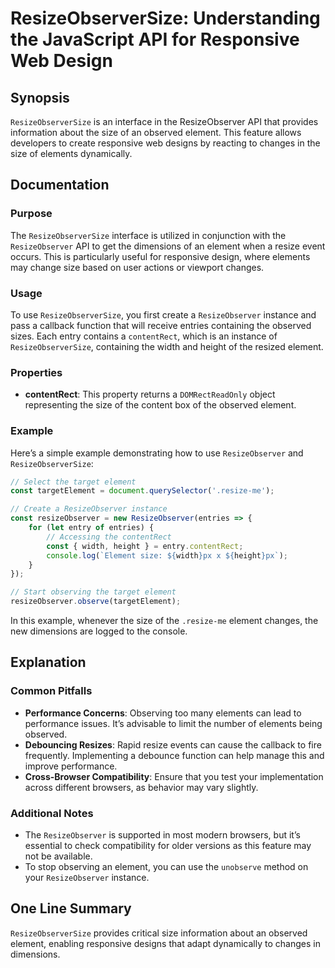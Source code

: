 <!--
Meta Description: # ResizeObserverSize: Understanding the JavaScript API for Responsive Web Design ## Synopsis `ResizeObserverSize` is an interface in the ResizeObserve...
Meta Keywords: resizeobserver, element, resizeobserversize, size, observed
-->

# ResizeObserverSize: Understanding the JavaScript API for Responsive Web Design

## Synopsis
`ResizeObserverSize` is an interface in the ResizeObserver API that provides information about the size of an observed element. This feature allows developers to create responsive web designs by reacting to changes in the size of elements dynamically.

## Documentation

### Purpose
The `ResizeObserverSize` interface is utilized in conjunction with the `ResizeObserver` API to get the dimensions of an element when a resize event occurs. This is particularly useful for responsive design, where elements may change size based on user actions or viewport changes.

### Usage
To use `ResizeObserverSize`, you first create a `ResizeObserver` instance and pass a callback function that will receive entries containing the observed sizes. Each entry contains a `contentRect`, which is an instance of `ResizeObserverSize`, containing the width and height of the resized element.

### Properties
- **contentRect**: This property returns a `DOMRectReadOnly` object representing the size of the content box of the observed element.

### Example
Here’s a simple example demonstrating how to use `ResizeObserver` and `ResizeObserverSize`:

```javascript
// Select the target element
const targetElement = document.querySelector('.resize-me');

// Create a ResizeObserver instance
const resizeObserver = new ResizeObserver(entries => {
    for (let entry of entries) {
        // Accessing the contentRect
        const { width, height } = entry.contentRect;
        console.log(`Element size: ${width}px x ${height}px`);
    }
});

// Start observing the target element
resizeObserver.observe(targetElement);
```

In this example, whenever the size of the `.resize-me` element changes, the new dimensions are logged to the console.

## Explanation
### Common Pitfalls
- **Performance Concerns**: Observing too many elements can lead to performance issues. It’s advisable to limit the number of elements being observed.
- **Debouncing Resizes**: Rapid resize events can cause the callback to fire frequently. Implementing a debounce function can help manage this and improve performance.
- **Cross-Browser Compatibility**: Ensure that you test your implementation across different browsers, as behavior may vary slightly.

### Additional Notes
- The `ResizeObserver` is supported in most modern browsers, but it’s essential to check compatibility for older versions as this feature may not be available.
- To stop observing an element, you can use the `unobserve` method on your `ResizeObserver` instance.

## One Line Summary
`ResizeObserverSize` provides critical size information about an observed element, enabling responsive designs that adapt dynamically to changes in dimensions.